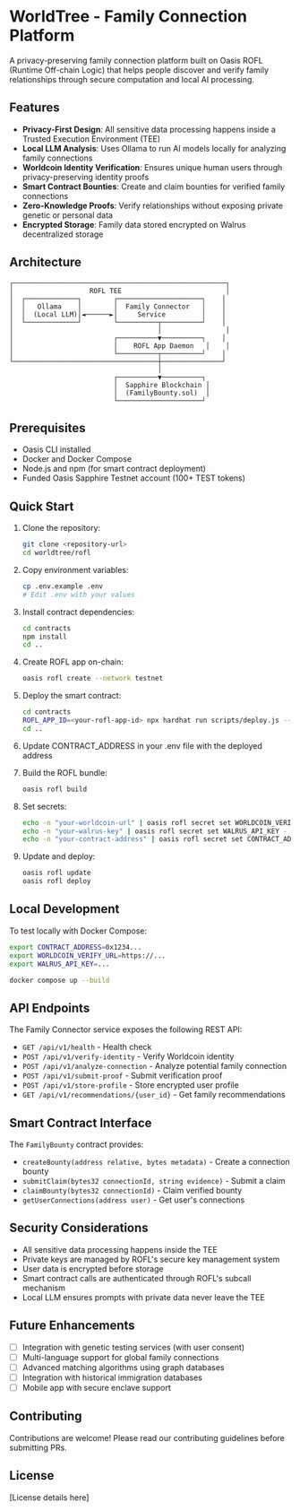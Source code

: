 # WorldTree - Family Connection Platform

A privacy-preserving family connection platform built on Oasis ROFL (Runtime Off-chain Logic) that helps people discover and verify family relationships through secure computation and local AI processing.

## Features

- **Privacy-First Design**: All sensitive data processing happens inside a Trusted Execution Environment (TEE)
- **Local LLM Analysis**: Uses Ollama to run AI models locally for analyzing family connections
- **Worldcoin Identity Verification**: Ensures unique human users through privacy-preserving identity proofs
- **Smart Contract Bounties**: Create and claim bounties for verified family connections
- **Zero-Knowledge Proofs**: Verify relationships without exposing private genetic or personal data
- **Encrypted Storage**: Family data stored encrypted on Walrus decentralized storage

## Architecture

```
┌─────────────────────────────────────────────────────┐
│                   ROFL TEE                          │
│  ┌─────────────┐        ┌─────────────────────┐    │
│  │   Ollama    │        │  Family Connector   │    │
│  │  (Local LLM)│◄──────►│     Service         │    │
│  └─────────────┘        └──────────┬──────────┘    │
│                                    │                │
│                         ┌──────────▼──────────┐    │
│                         │    ROFL App Daemon   │    │
│                         └──────────┬──────────┘    │
└────────────────────────────────────┼───────────────┘
                                     │
                          ┌──────────▼──────────┐
                          │  Sapphire Blockchain │
                          │  (FamilyBounty.sol)  │
                          └─────────────────────┘
```

## Prerequisites

- Oasis CLI installed
- Docker and Docker Compose
- Node.js and npm (for smart contract deployment)
- Funded Oasis Sapphire Testnet account (100+ TEST tokens)

## Quick Start

1. Clone the repository:
   ```bash
   git clone <repository-url>
   cd worldtree/rofl
   ```

2. Copy environment variables:
   ```bash
   cp .env.example .env
   # Edit .env with your values
   ```

3. Install contract dependencies:
   ```bash
   cd contracts
   npm install
   cd ..
   ```

4. Create ROFL app on-chain:
   ```bash
   oasis rofl create --network testnet
   ```

5. Deploy the smart contract:
   ```bash
   cd contracts
   ROFL_APP_ID=<your-rofl-app-id> npx hardhat run scripts/deploy.js --network sapphire-testnet
   cd ..
   ```

6. Update CONTRACT_ADDRESS in your .env file with the deployed address

7. Build the ROFL bundle:
   ```bash
   oasis rofl build
   ```

8. Set secrets:
   ```bash
   echo -n "your-worldcoin-url" | oasis rofl secret set WORLDCOIN_VERIFY_URL -
   echo -n "your-walrus-key" | oasis rofl secret set WALRUS_API_KEY -
   echo -n "your-contract-address" | oasis rofl secret set CONTRACT_ADDRESS -
   ```

9. Update and deploy:
   ```bash
   oasis rofl update
   oasis rofl deploy
   ```

## Local Development

To test locally with Docker Compose:

```bash
export CONTRACT_ADDRESS=0x1234...
export WORLDCOIN_VERIFY_URL=https://...
export WALRUS_API_KEY=...

docker compose up --build
```

## API Endpoints

The Family Connector service exposes the following REST API:

- `GET /api/v1/health` - Health check
- `POST /api/v1/verify-identity` - Verify Worldcoin identity
- `POST /api/v1/analyze-connection` - Analyze potential family connection
- `POST /api/v1/submit-proof` - Submit verification proof
- `POST /api/v1/store-profile` - Store encrypted user profile
- `GET /api/v1/recommendations/{user_id}` - Get family recommendations

## Smart Contract Interface

The `FamilyBounty` contract provides:

- `createBounty(address relative, bytes metadata)` - Create a connection bounty
- `submitClaim(bytes32 connectionId, string evidence)` - Submit a claim
- `claimBounty(bytes32 connectionId)` - Claim verified bounty
- `getUserConnections(address user)` - Get user's connections

## Security Considerations

- All sensitive data processing happens inside the TEE
- Private keys are managed by ROFL's secure key management system
- User data is encrypted before storage
- Smart contract calls are authenticated through ROFL's subcall mechanism
- Local LLM ensures prompts with private data never leave the TEE

## Future Enhancements

- [ ] Integration with genetic testing services (with user consent)
- [ ] Multi-language support for global family connections
- [ ] Advanced matching algorithms using graph databases
- [ ] Integration with historical immigration databases
- [ ] Mobile app with secure enclave support

## Contributing

Contributions are welcome! Please read our contributing guidelines before submitting PRs.

## License

[License details here]
